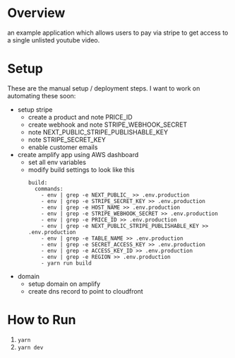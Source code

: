 # Overview

an example application which allows users to pay via stripe to get access to a single unlisted youtube video.

# Setup

These are the manual setup / deployment steps. I want to work on automating these soon:

- setup stripe
  - create a product and note PRICE_ID
  - create webhook and note STRIPE_WEBHOOK_SECRET
  - note NEXT_PUBLIC_STRIPE_PUBLISHABLE_KEY
  - note STRIPE_SECRET_KEY
  - enable customer emails
- create amplify app using AWS dashboard
  - set all env variables
  - modify build settings to look like this
    ```
    build:
      commands:
        - env | grep -e NEXT_PUBLIC_ >> .env.production
        - env | grep -e STRIPE_SECRET_KEY >> .env.production
        - env | grep -e HOST_NAME >> .env.production
        - env | grep -e STRIPE_WEBHOOK_SECRET >> .env.production
        - env | grep -e PRICE_ID >> .env.production
        - env | grep -e NEXT_PUBLIC_STRIPE_PUBLISHABLE_KEY >> .env.production
        - env | grep -e TABLE_NAME >> .env.production
        - env | grep -e SECRET_ACCESS_KEY >> .env.production
        - env | grep -e ACCESS_KEY_ID >> .env.production
        - env | grep -e REGION >> .env.production
        - yarn run build
    ```
- domain
  - setup domain on amplify
  - create dns record to point to cloudfront

# How to Run

1. `yarn`
2. `yarn dev`

